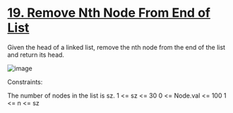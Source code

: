 # [19. Remove Nth Node From End of List](https://leetcode.com/problems/remove-nth-node-from-end-of-list/description/)

Given the head of a linked list, remove the nth node from the end of the list and return its head.

![image](https://github.com/Trilochna/NeetCode150/assets/97858274/f74a26d4-af67-4f8b-9053-2ba6b2cd617e)


Constraints:

The number of nodes in the list is sz.
1 <= sz <= 30
0 <= Node.val <= 100
1 <= n <= sz
